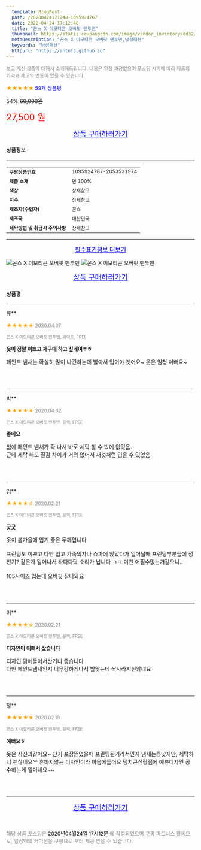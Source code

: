```yaml
---
  template: BlogPost
  path: /20200424171248-1095924767
  date: 2020-04-24 17:12:48
  title: "꼰스 X 이모티콘 오버핏 맨투맨"
  thumbnail: https://static.coupangcdn.com/image/vendor_inventory/dd32/cb4f31d691e6f1d8bf80032305cd4c7faef45c71283f39d43ef7737c8e6f.jpg
  metaDescription: "꼰스 X 이모티콘 오버핏 맨투맨,남성패션"
  keywords: "남성패션"
  httpurl: "https://antnf3.github.io"
---
```

  
<span style="color: #888;font-size:0.8rem">보고 계신 상품에 대해서 소개해드립니다.
내용은 일절 과장없으며 포스팅 시기에 따라 제품의 가격과 재고의 변동이 있을 수 있습니다.</span>
  
<span style="color: orange;">★★★★★</span> <span style="color: blue;font-size: 0.85rem;">59개 상품평</span>

<span style="font-size: 0.9rem">54%</span> <span style="font-size: 0.9rem">~~60,000원~~</span>

<span style="color: red;font-size: 1.5rem;">27,500 원</span>



<p align="center"><a href="http://me2.do/5RrEjMNY" style="font-size: 1.2rem; color: blue;">상품 구매하러가기</a></p>

#### 상품정보

---

|                  |                       |
| ---------------- | --------------------- |
| **<span style="font-size:0.8rem;">쿠팡상품번호</span>** | <span style="font-size:0.8rem;">1095924767-2053531974</span> |
| **<span style="font-size:0.8rem;">제품 소재</span>**    | <span style="font-size:0.8rem;">면 100%</span>        |
| **<span style="font-size:0.8rem;">색상</span>**    | <span style="font-size:0.8rem;">상세참고</span>        |
| **<span style="font-size:0.8rem;">치수</span>**    | <span style="font-size:0.8rem;">상세참고</span>        |
| **<span style="font-size:0.8rem;">제조자(수입자)</span>**    | <span style="font-size:0.8rem;">꼰스</span>        |
| **<span style="font-size:0.8rem;">제조국</span>**    | <span style="font-size:0.8rem;">대한민국</span>        |
| **<span style="font-size:0.8rem;">세탁방법 및 취급시 주의사항</span>**    | <span style="font-size:0.8rem;">상세참고</span>        |




---

<p align="center"><a href="http://me2.do/5RrEjMNY" style="font-size: 1rem; color: blue;">필수표기정보 더보기</a></p>

![꼰스 X 이모티콘 오버핏 맨투맨](http://thumbnail8.coupangcdn.com/thumbnails/remote/q89/image/vendor_inventory/1fe9/69adfe9aa645d63d7451ccd2d869835ff0511cdbc6133e8cd9ce638e49ed.jpg)
![꼰스 X 이모티콘 오버핏 맨투맨](http://thumbnail9.coupangcdn.com/thumbnails/remote/q89/image/vendor_inventory/3586/ad5d9a6121eba6031666909dba3a31f16008f217d326f1e8811a79e9e25e.jpg)

<p align="center"><a href="http://me2.do/5RrEjMNY" style="font-size: 1.2rem; color: blue;">상품 구매하러가기</a></p>

#### 상품평
  
---
  
류**
    
<span style="color: orange;">★★★★★</span> <span style="font-size:0.8rem;color: #888;">2020.04.07</span>
    
<span style="color: #888;font-size:0.7rem">꼰스 X 이모티콘 오버핏 맨투맨, 화이트, FREE</span>
    
<span style="font-size:0.85rem">**옷이 정말 이쁘고 재구매 하고 싶네여ㅎㅎ**</span>
    
<span style="font-size: 0.9rem;">페인트 냄새는 확실히 많이 나긴하는데 빨아서 입어야 겟어요~ 옷은 엄청 이뻐요~</span>
    
<br>
<br>

---
  
박**
    
<span style="color: orange;">★★★★★</span> <span style="font-size:0.8rem;color: #888;">2020.04.02</span>
    
<span style="color: #888;font-size:0.7rem">꼰스 X 이모티콘 오버핏 맨투맨, 블랙, FREE</span>
    
<span style="font-size:0.85rem">**좋네요**</span>
    
<span style="font-size: 0.9rem;">첨에 페인트 냄새가 확 나서 바로 세탁 할 수 밖에 없었음.<br/>근데 세탁 해도 질감 차이가 거의 없어서 새것처럼 입을 수 있었음</span>
    
<br>
<br>

---
  
임**
    
<span style="color: orange;">★★★★☆</span> <span style="font-size:0.8rem;color: #888;">2020.02.21</span>
    
<span style="color: #888;font-size:0.7rem">꼰스 X 이모티콘 오버핏 맨투맨, 블랙, FREE</span>
    
<span style="font-size:0.85rem">**굿굿**</span>
    
<span style="font-size: 0.9rem;">옷이 봄가을에 입기 좋은 두께입니다<br/><br/>프린팅도 이쁘고 다만 입고 가죽의자나 쇼파에 앉았다가 일어날때 프린팅부분들에 정전기? 같은게 일어나서 타다다닥 소리가 납니다 ㅋㅋ 이건 어쩔수없는거같으니..<br/><br/>105사이즈 입는데 오버핏 잘나와요</span>
    
<br>
<br>

---
  
이**
    
<span style="color: orange;">★★★★☆</span> <span style="font-size:0.8rem;color: #888;">2020.02.21</span>
    
<span style="color: #888;font-size:0.7rem">꼰스 X 이모티콘 오버핏 맨투맨, 블랙, FREE</span>
    
<span style="font-size:0.85rem">**디자인이 이뻐서 샀습니다**</span>
    
<span style="font-size: 0.9rem;">디자인 맘에들어서산거니 좋습니다<br/>다만 페인트냄새인지 너무강하게나서 빨앗는데 싹사라지진않네요</span>
    
<br>
<br>

---
  
정**
    
<span style="color: orange;">★★★★★</span> <span style="font-size:0.8rem;color: #888;">2020.02.19</span>
    
<span style="color: #888;font-size:0.7rem">꼰스 X 이모티콘 오버핏 맨투맨, 블랙, FREE</span>
    
<span style="font-size:0.85rem">**예뻐요ㅎ**</span>
    
<span style="font-size: 0.9rem;">옷은 사진과같아요~ 단지 포장뜯었을때 프린팅된거라서인지 냄새는좀낫지만, 세탁하니  괜찮네요^^ 흔하지않는 디자인이라 마음에들어요 덩치큰신랑땜에 예쁜디자인 공수하는게 일이네요~~</span>
    
<br>
<br>


  
---
  
<p align="center"><a href="http://me2.do/5RrEjMNY" style="font-size: 1.2rem; color: blue;">상품 구매하러가기</a></p>
  
<br>
  
<span style="font-size: 0.85rem; color: #888;">해당 상품 포스팅은 <span style="color: #000;"> 2020년04월24일 17시12분 </span> 에 작성되었으며 쿠팡 파트너스 활동으로, 일정액의 커미션을 쿠팡으로 부터 제공 받을 수 있습니다.</span>